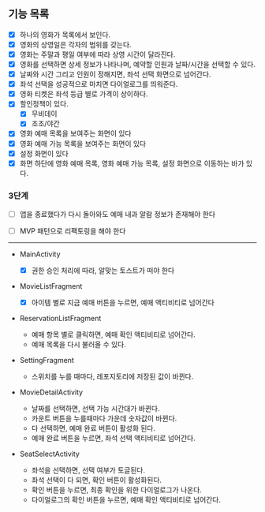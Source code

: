 ## 기능 목록

- [X] 하나의 영화가 목록에서 보인다.
- [X] 영화의 상영일은 각자의 범위를 갖는다.
- [X] 영화는 주말과 평일 여부에 따라 상영 시간이 달라진다.
- [X] 영화를 선택하면 상세 정보가 나타나며, 예약할 인원과 날짜/시간을 선택할 수 있다.
- [X] 날짜와 시간 그리고 인원이 정해지면, 좌석 선택 화면으로 넘어간다.
- [x] 좌석 선택을 성공적으로 마치면 다이얼로그를 띄워준다.
- [x] 영화 티켓은 좌석 등급 별로 가격이 상이하다.
- [X] 할인정책이 있다.
  - [X] 무비데이
  - [X] 조조/야간

- [x] 영화 예매 목록을 보여주는 화면이 있다
- [x] 영화 예매 가능 목록을 보여주는 화면이 있다
- [x] 설정 화면이 있다
- [x] 화면 하단에 영화 예매 목록, 영화 예매 가능 목록, 설정 화면으로 이동하는 바가 있다.

### 3단계
- [ ] 앱을 종료했다가 다시 돌아와도 예매 내과 알람 정보가 존재해야 한다
- [ ] MVP 패턴으로 리팩토링을 해야 한다



--------------------
- MainActivity
  - [x] 권한 승인 처리에 따라, 알맞는 토스트가 떠야 한다

- MovieListFragment
  - [x] 아이템 별로 지금 예매 버튼을 누르면, 예매 액티비티로 넘어간다

- ReservationListFragment
  - 예매 항목 별로 클릭하면, 예매 확인 액티비티로 넘어간다. 
  - 예매 목록을 다시 불러올 수 있다.

- SettingFragment
  - 스위치를 누를 때마다, 레포지토리에 저장된 값이 바뀐다.

- MovieDetailActivity
  - 날짜를 선택하면, 선택 가능 시간대가 바뀐다.
  - 카운트 버튼을 누를때마다 가운데 숫자값이 바뀐다.
  - 다 선택하면, 예매 완료 버튼이 활성화 된다.
  - 예매 완료 버튼을 누르면, 좌석 선택 액티비티로 넘어간다.

- SeatSelectActivity
  - 좌석을 선택하면, 선택 여부가 토글된다.
  - 좌석 선택이 다 되면, 확인 버튼이 활성화된다.
  - 확인 버튼을 누르면, 최종 확인을 위한 다이얼로그가 나온다.
  - 다이얼로그의 확인 버튼을 누르면, 예매 확인 액티비티로 넘어간다.
